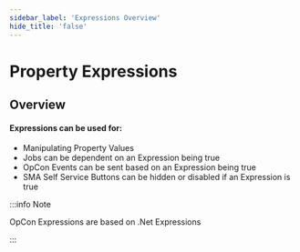 ```yaml
---
sidebar_label: 'Expressions Overview'
hide_title: 'false'
---
```


<head>
  <meta name="robots" content="noindex, nofollow" />
</head>

# Property Expressions

## Overview

#### Expressions can be used for:

* Manipulating Property Values
* Jobs can be dependent on an Expression being true
* OpCon Events can be sent based on an Expression being true
* SMA Self Service Buttons can be hidden or disabled if an Expression is true

:::info Note

OpCon Expressions are based on .Net Expressions

:::